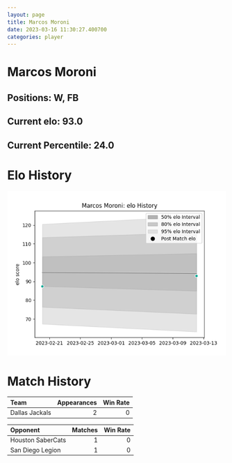 ```yaml
---  
layout: page  
title: Marcos Moroni  
date: 2023-03-16 11:30:27.400700  
categories: player  
---
```

# Marcos Moroni

## Positions: W, FB

## Current elo: 93.0

## Current Percentile: 24.0

# Elo History


![elo history](history_MarcosMoroni.png)
# Match History


| Team           |   Appearances |   Win Rate |
|:---------------|--------------:|-----------:|
| Dallas Jackals |             2 |          0 |

| Opponent          |   Matches |   Win Rate |
|:------------------|----------:|-----------:|
| Houston SaberCats |         1 |          0 |
| San Diego Legion  |         1 |          0 |